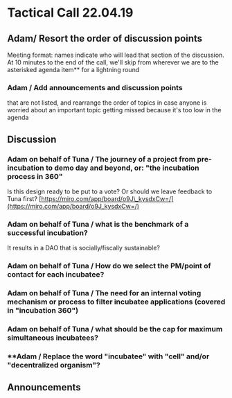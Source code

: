 # Tactical Call 22.04.19

## Adam/ Resort the order of discussion points

Meeting format: names indicate who will lead that section of the discussion. At 10 minutes to the end of the call, we'll skip from wherever we are to the asterisked agenda item\*\* for a lightning round

### Adam / Add announcements and discussion points 

that are not listed, and rearrange the order of topics in case anyone is worried about an important topic getting missed because it's too low in the agenda

## Discussion

### Adam on behalf of Tuna / The journey of a project from pre-incubation to demo day and beyond, or: "the incubation process in 360"

Is this design ready to be put to a vote?  Or should we leave feedback to Tuna first? [https://miro.com/app/board/o9J\_kysdxCw=/](https://miro.com/app/board/o9J_kysdxCw=/)

### Adam on behalf of Tuna / what is the benchmark of a successful incubation?

It results in a DAO that is socially/fiscally sustainable?

### Adam on behalf of Tuna / How do we select the PM/point of contact for each incubatee?

###  Adam on behalf of Tuna / The need for an internal voting mechanism or process to filter incubatee applications \(covered in "incubation 360"\)

### Adam on behalf of Tuna / what should be the cap for maximum simultaneous incubatees?

### \*\*Adam / Replace the word "incubatee" with "cell" and/or "decentralized organism"?

## Announcements

### 

